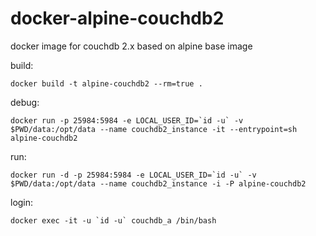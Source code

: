 # docker-alpine-couchdb2
docker image for couchdb 2.x based on alpine base image


build:

    docker build -t alpine-couchdb2 --rm=true .

debug:

    docker run -p 25984:5984 -e LOCAL_USER_ID=`id -u` -v $PWD/data:/opt/data --name couchdb2_instance -it --entrypoint=sh alpine-couchdb2

run:

    docker run -d -p 25984:5984 -e LOCAL_USER_ID=`id -u` -v $PWD/data:/opt/data --name couchdb2_instance -i -P alpine-couchdb2

login:

    docker exec -it -u `id -u` couchdb_a /bin/bash